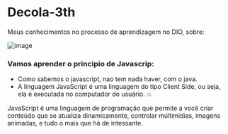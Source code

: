 # Decola-3th

Meus conhecimentos no processo de aprendizagem no DIO, sobre:

 ![image](https://user-images.githubusercontent.com/75794109/174504566-ad93575d-d979-4f29-9a90-6ecb793f30d7.png)

### Vamos aprender o principio de Javascrip:
  
  -	Como sabemos o javascript, nao tem nada haver, com o java. 
  -	A linguagem JavaScript é uma linguagem do tipo Client Side, ou seja, ela é executada no computador do usuário. :boom:
 
 JavaScript é uma linguagem de programação que permite a você criar conteúdo que se atualiza dinamicamente, controlar múltimídias, imagens animadas, e tudo o mais que há de intessante. 
